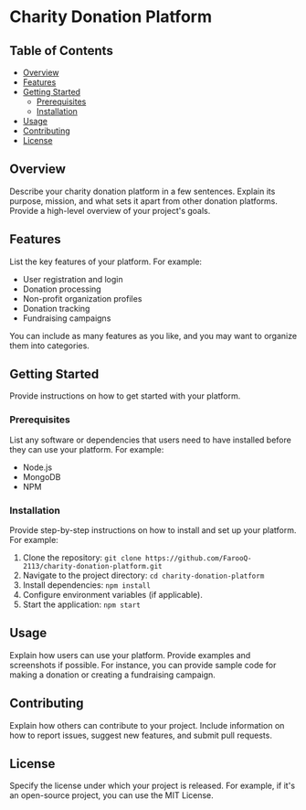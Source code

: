 # Charity Donation Platform

## Table of Contents
- [Overview](#overview)
- [Features](#features)
- [Getting Started](#getting-started)
  - [Prerequisites](#prerequisites)
  - [Installation](#installation)
- [Usage](#usage)
- [Contributing](#contributing)
- [License](#license)

## Overview
Describe your charity donation platform in a few sentences. Explain its purpose, mission, and what sets it apart from other donation platforms. Provide a high-level overview of your project's goals.

## Features
List the key features of your platform. For example:
- User registration and login
- Donation processing
- Non-profit organization profiles
- Donation tracking
- Fundraising campaigns

You can include as many features as you like, and you may want to organize them into categories.

## Getting Started
Provide instructions on how to get started with your platform.

### Prerequisites
List any software or dependencies that users need to have installed before they can use your platform. For example:

- Node.js
- MongoDB
- NPM

### Installation
Provide step-by-step instructions on how to install and set up your platform. For example:

1. Clone the repository: `git clone https://github.com/FarooQ-2113/charity-donation-platform.git`
2. Navigate to the project directory: `cd charity-donation-platform`
3. Install dependencies: `npm install`
4. Configure environment variables (if applicable).
5. Start the application: `npm start`

## Usage
Explain how users can use your platform. Provide examples and screenshots if possible. For instance, you can provide sample code for making a donation or creating a fundraising campaign.

## Contributing
Explain how others can contribute to your project. Include information on how to report issues, suggest new features, and submit pull requests.

## License
Specify the license under which your project is released. For example, if it's an open-source project, you can use the MIT License.

